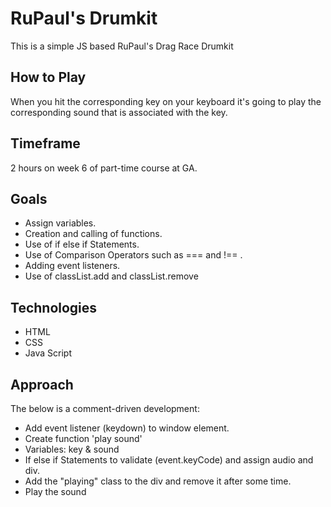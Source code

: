 # RuPaul's Drumkit

This is a simple JS based RuPaul's Drag Race Drumkit

## How to Play
When you hit the corresponding key on your keyboard it's going to play the corresponding sound that is associated with the key.

## Timeframe

2 hours on week 6 of part-time course at GA.

## Goals
* Assign variables.
* Creation and calling of functions.
* Use of if else if Statements.
* Use of Comparison Operators such as === and !== .
* Adding event listeners.
* Use of classList.add and classList.remove

## Technologies
* HTML
* CSS
* Java Script


## Approach 

The below is a comment-driven development:

* Add event listener (keydown) to window element.
* Create function 'play sound'
 * Variables: key & sound
 * If else if Statements to validate (event.keyCode) and assign audio and div.
 * Add the "playing" class to the div and remove it after some time.
* Play the sound
